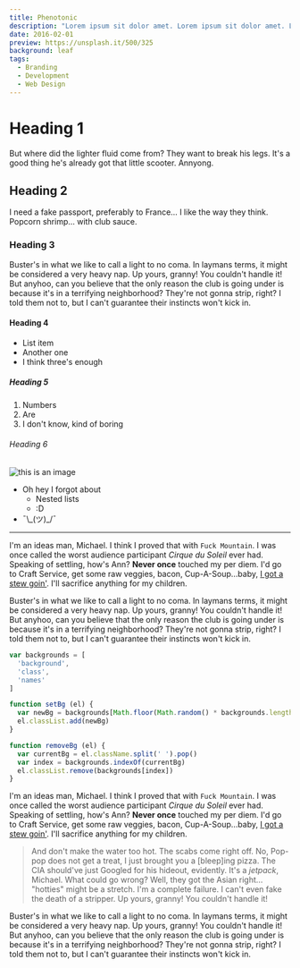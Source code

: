 ```yaml
---
title: Phenotonic
description: "Lorem ipsum sit dolor amet. Lorem ipsum sit dolor amet. Lorem ipsum sit dolor amet. Lorem ipsum sit dolor amet. Lorem ipsum sit dolor amet. Lorem ipsum sit dolor amet."
date: 2016-02-01
preview: https://unsplash.it/500/325
background: leaf
tags:
  - Branding
  - Development
  - Web Design
---
```


# Heading 1

But where did the lighter fluid come from? They want to break his legs. It's a good thing he's already got that little scooter. Annyong.

## Heading 2

I need a fake passport, preferably to France… I like the way they think. Popcorn shrimp… with club sauce.

### Heading 3

Buster's in what we like to call a light to no coma. In laymans terms, it might be considered a very heavy nap. Up yours, granny! You couldn't handle it! But anyhoo, can you believe that the only reason the club is going under is because it's in a terrifying neighborhood? They're not gonna strip, right? I told them not to, but I can't guarantee their instincts won't kick in.

#### Heading 4

* List item
* Another one
* I think three's enough

##### Heading 5

1. Numbers
2. Are
3. I don't know, kind of boring

###### Heading 6

![this is an image](http://unsplash.it/1000/500)

* Oh hey I forgot about
  * Nested lists
  * :D
* ¯\\\_(ツ)\_/¯

***

I'm an ideas man, Michael. I think I proved that with `Fuck Mountain`. I was once called the worst audience participant _Cirque du Soleil_ ever had. Speaking of settling, how's Ann? **Never once** touched my per diem. I'd go to Craft Service, get some raw veggies, bacon, Cup-A-Soup…baby, [I got a stew goin'](http://google.com). I'll sacrifice anything for my children.

Buster's in what we like to call a light to no coma. In laymans terms, it might be considered a very heavy nap. Up yours, granny! You couldn't handle it! But anyhoo, can you believe that the only reason the club is going under is because it's in a terrifying neighborhood? They're not gonna strip, right? I told them not to, but I can't guarantee their instincts won't kick in.

```js
var backgrounds = [
  'background',
  'class',
  'names'
]

function setBg (el) {
  var newBg = backgrounds[Math.floor(Math.random() * backgrounds.length)]
  el.classList.add(newBg)
}

function removeBg (el) {
  var currentBg = el.className.split(' ').pop()
  var index = backgrounds.indexOf(currentBg)
  el.classList.remove(backgrounds[index])
}
```

I'm an ideas man, Michael. I think I proved that with `Fuck Mountain`. I was once called the worst audience participant _Cirque du Soleil_ ever had. Speaking of settling, how's Ann? **Never once** touched my per diem. I'd go to Craft Service, get some raw veggies, bacon, Cup-A-Soup…baby, [I got a stew goin'](http://google.com). I'll sacrifice anything for my children.

> And don't make the water too hot. The scabs come right off. No, Pop-pop does not get a treat, I just brought you a [bleep]ing pizza. The CIA should've just Googled for his hideout, evidently. It's a _jetpack_, Michael. What could go wrong? Well, they got the Asian right… "hotties" might be a stretch. I'm a complete failure. I can't even fake the death of a stripper. Up yours, granny! You couldn't handle it!

Buster's in what we like to call a light to no coma. In laymans terms, it might be considered a very heavy nap. Up yours, granny! You couldn't handle it! But anyhoo, can you believe that the only reason the club is going under is because it's in a terrifying neighborhood? They're not gonna strip, right? I told them not to, but I can't guarantee their instincts won't kick in.
